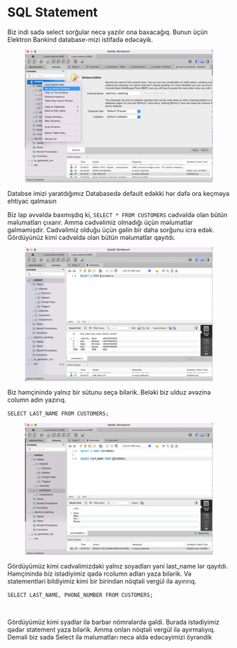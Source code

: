 # SQL Statement

Biz indi sadə select sorğular necə yazılır ona baxacağıq. Bunun üçün Elektron Bankind database-mizi istifadə edəcəyik.&#x20;

<figure><img src="../.gitbook/assets/image (7).png" alt=""><figcaption></figcaption></figure>

Databse imizi yaratdığımız Databasedə default edəkki hər dəfə ora keçməyə ehtiyac qalmasın

Biz lap əvvəldə baxmışdıq ki, `SELECT * FROM CUSTOMERS` cədvəldə olan bütün məlumatları çıxarır. Amma cədvəlimiz olmadığı üçün məlumatlar gəlməmişdir. Cədvəlimiz olduğu üçün gəlin bir daha sorğunu icra edək. Gördüyünüz kimi cədvəldə olan bütün məlumatlar qayıtdı.

<figure><img src="../.gitbook/assets/image (16).png" alt=""><figcaption></figcaption></figure>

Biz həmçinində yalnız bir sütunu seçə bilərik. Beləki biz ulduz əvəzinə column adın yazırıq.

```
SELECT LAST_NAME FROM CUSTOMERS;
```



<figure><img src="../.gitbook/assets/image (23).png" alt=""><figcaption></figcaption></figure>

Gördüyümüz kimi cədvəlimizdəki yalnız soyadları yəni last\_name lər qayıtdı. Həmçinində biz istədiyimiz qədə rcolumn adları yaza bilərik. Və statementləri bildiyimiz kimi bir birindən nöqtəli vergül ilə ayırırıq.

```
SELECT LAST_NAME, PHONE_NUMBER FROM CUSTOMERS;
```

<figure><img src="https://lh4.googleusercontent.com/g5ls1q3al272rBl-s8XYazltAILsw03q4KNTnMzyPFIGFw18jzIqjF5ergzLeVzoKFFh2Mvj-CckzmMFnAFj9D1zybreLFaHqcLo9shYkLFh4ckl9DDyp3PBScLBJG0-z4PVKsArfd-0dMWqNhsheEJm4qv3KPK5v-N0J8BKKqqJReoK8EKqi54yRjutgSPO8yA" alt=""><figcaption></figcaption></figure>

Gördüyümüz kimi syadlar ilə barbər nömrələrdə gəldi. Burada istədiyimiz qədər statement yaza bilərik. Amma onları nöqtəli vergül ilə ayırmalıyıq. Deməli biz sadə Select ilə məlumatları necə əldə edəcəyimizi öyrəndik

